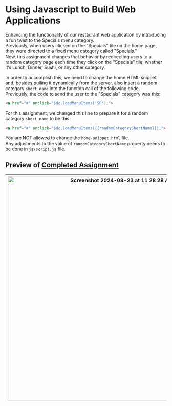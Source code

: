 # Using Javascript to Build Web Applications  
Enhancing the functionality of our restaurant web application by introducing a fun twist to the Specials menu category.  
Previously, when users clicked on the "Specials" tile on the home page, they were directed to a fixed menu category called "Specials."  
Now, this assignment changes that behavior by redirecting users to a random category page each time they click on the "Specials" tile, whether it’s Lunch, Dinner, Sushi, or any other category.  

In order to accomplish this, we need to change the home HTML snippet and, besides pulling it dynamically from the server, also insert a random category `short_name` into the function call of the following code.  
Previously, the code to send the user to the "Specials" category was this:

```html
<a href="#" onclick="$dc.loadMenuItems('SP');">
```

For this assignment, we changed this line to prepare it for a random category `short_name` to be this:

```html
<a href="#" onclick="$dc.loadMenuItems({{randomCategoryShortName}});">
```
You are NOT allowed to change the `home-snippet.html` file.   
Any adjustments to the value of `randomCategoryShortName` property needs to be done in `js/script.js` file.  

## Preview of [Completed Assignment](https://sy-pk.github.io/study-html-css-javascript/Module%205/)
<img width="697" alt="Screenshot 2024-08-23 at 11 28 28 AM" src="https://github.com/user-attachments/assets/21400d36-9b4f-436d-b328-867b044b2be2">| <img width="697" alt="Screenshot 2024-08-23 at 11 28 20 AM" src="https://github.com/user-attachments/assets/3b12a665-749f-4ff8-b982-1a4fea90581b">
--- | --- |
